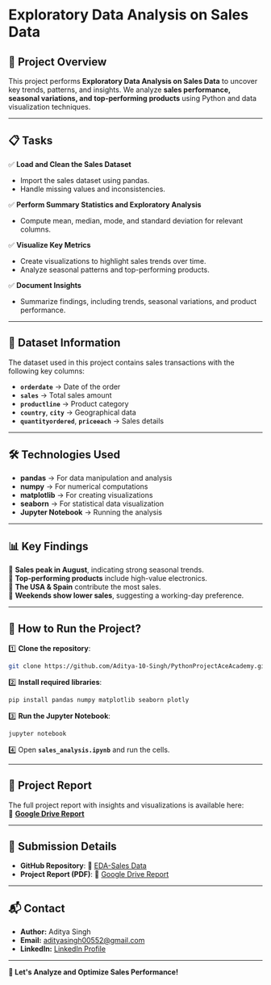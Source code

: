 
# **Exploratory Data Analysis on Sales Data**  

## **📌 Project Overview**  
This project performs **Exploratory Data Analysis on Sales Data** to uncover key trends, patterns, and insights. We analyze **sales performance, seasonal variations, and top-performing products** using Python and data visualization techniques. 

---

## **📋 Tasks**  
✅ **Load and Clean the Sales Dataset**  
- Import the sales dataset using pandas.  
- Handle missing values and inconsistencies.  

✅ **Perform Summary Statistics and Exploratory Analysis**  
- Compute mean, median, mode, and standard deviation for relevant columns.  

✅ **Visualize Key Metrics**  
- Create visualizations to highlight sales trends over time.  
- Analyze seasonal patterns and top-performing products.  

✅ **Document Insights**  
- Summarize findings, including trends, seasonal variations, and product performance.  

---

## **📂 Dataset Information**  
The dataset used in this project contains sales transactions with the following key columns:  
- **`orderdate`** → Date of the order  
- **`sales`** → Total sales amount  
- **`productline`** → Product category  
- **`country`**, **`city`** → Geographical data  
- **`quantityordered`**, **`priceeach`** → Sales details  

---

## **🛠️ Technologies Used**  
- **pandas** → For data manipulation and analysis
- **numpy** → For numerical computations
- **matplotlib** → For creating visualizations
- **seaborn** → For statistical data visualization 
- **Jupyter Notebook** → Running the analysis  

---

## **📊 Key Findings**  
🔹 **Sales peak in August**, indicating strong seasonal trends.  
🔹 **Top-performing products** include high-value electronics.  
🔹 **The USA & Spain** contribute the most sales.  
🔹 **Weekends show lower sales**, suggesting a working-day preference.  

---

## **📌 How to Run the Project?**  
1️⃣ **Clone the repository**:  
```bash
git clone https://github.com/Aditya-10-Singh/PythonProjectAceAcademy.git
```
2️⃣ **Install required libraries**:  
```bash
pip install pandas numpy matplotlib seaborn plotly
```
3️⃣ **Run the Jupyter Notebook**:  
```bash
jupyter notebook
```
4️⃣ Open **`sales_analysis.ipynb`** and run the cells.  

---

## **📄 Project Report**  
The full project report with insights and visualizations is available here:  
📌 **[Google Drive Report](https://drive.google.com/file/d/1LIMjtlfqezK9uFTYaGJDgAAkOBwVxA2p/view?usp=drivesdk)**  

---

## **📎 Submission Details**  
- **GitHub Repository**: 🔗 [EDA-Sales Data](https://github.com/Aditya-10-Singh/PythonProjectAceAcademy.git)  
- **Project Report (PDF)**: 📄 [Google Drive Report](https://drive.google.com/file/d/1LIMjtlfqezK9uFTYaGJDgAAkOBwVxA2p/view?usp=drivesdk)

---

## 📬 Contact
- **Author:** Aditya Singh
- **Email:** adityasingh00552@gmail.com
- **LinkedIn:** [LinkedIn Profile](https://www.linkedin.com/in/aditya-singh-1b7243291)

---
**🚀 Let's Analyze and Optimize Sales Performance!**

